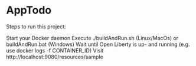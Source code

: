 # AppTodo
Steps to run this project:

Start your Docker daemon
Execute ./buildAndRun.sh (Linux/MacOs) or buildAndRun.bat (Windows)
Wait until Open Liberty is up- and running (e.g. use docker logs -f CONTAINER_ID)
Visit http://localhost:9080/resources/sample
